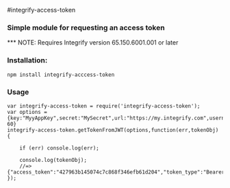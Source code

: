 #integrify-access-token

### Simple module for requesting an access token

*** NOTE: Requires Integrify version  65.150.6001.001 or later

### Installation:

```
npm install integrify-acccess-token 
```


### Usage

```
var integrify-access-token = require('integrify-access-token');
var options = {key:"MyyAppKey",secret:"MySecret",url:"https://my.integrify.com",username:"MyUserName",expiresInMinutes: 60}
integrify-access-token.getTokenFromJWT(options,function(err,tokenObj) {
    
    if (err) console.log(err);

    console.log(tokenObj);
    //=> {"access_token":"427963b145074c7c868f346efb61d204","token_type":"Bearer","expires_in":3600}
});
```
